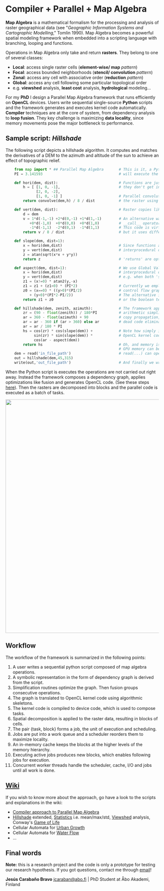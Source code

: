 # Compiler + Parallel + Map Algebra
**Map Algebra** is a mathematical formalism for the processing and analysis of raster geographical data (see "*Geographic Information Systems and Cartographic Modelling*," Tomlin 1990). Map Algebra becomes a powerful spatial modeling framework when embedded into a scripting language with branching, looping and functions.

Operations in Map Algebra only take and return **rasters**. They belong to one of several classes:
* **Local**: access single raster cells (**element-wise/ map** *pattern*)
* **Focal**: access bounded neighborhoods (**stencil/ convolution** *pattern*)
* **Zonal**: access any cell with associative order (**reduction** *pattern*)
* **Global**: access any cell following some particular topological order
 * e.g. **viewshed** analysis, **least cost** analysis, **hydrological** modeling...

For my **PhD** I design a Parallel Map Algebra framework that runs efficiently on **OpenCL** devices. Users write sequential single-source **Python** scripts and the framework generates and executes kernel code automatically. **Compiler** techniques are at the core of system, from dependency analysis to **loop fusion**. They key challenge is maximizing **data locality**, since memory movements pose the major bottleneck to performance.

## Sample script: *Hillshade*
The following script depicts a hillshade algorithm. It computes and matches the derivatives of a DEM to the azimuth and altitude of the sun to achieve an effect of topographic relief.

```python
    from map import * ## Parallel Map Algebra       # This is it, a Python import. Now the python script
    PI = 3.141593                                   # will execute the Map Algebra operations in parallel

    def hori(dem, dist):                            # Functions are just fine, the will be 'inlined' so that
        h = [ [1, 0, -1],                           # they don't get in the way of the auto-parallelization
              [2, 0, -2],
              [1, 0, -1] ]                          # Parallel convolutions (Focal Op) are easily applied to
        return convolve(dem,h) / 8 / dist           # the raster using a filter of NxM weights and 'convolve'

    def vert(dem, dist):                            # Raster copies like in 'd = dem' are optimized away
        d = dem
        v = 1*d(-1,-1) +2*d(0,-1) +1*d(1,-1)        # An alternative way of applying Focal Ops is through the
           +0*d(-1,0)  +0*d(0,0)  +0*d(1,0)         # __call__ operator and the relative neighbor coordinates
           -1*d(-1,1)  -2*d(0,1)  -1*d(1,1)         # This code is virtually similar to the convolution above,
        return v / 8 / dist                         # but it uses different weights (i.e. vertical derivative)

    def slope(dem, dist=1):                         
        x = hori(dem,dist)                          # Since functions are 'inlined', the framework can apply
        y = vert(dem,dist)                          # interprocedural optimizations between 'hori' and 'vert'
        z = atan(sqrt(x*x + y*y))
        return z                                    # 'returns' are optimized away; there is no copy of data

    def aspect(dem, dist=1):                        # We use Global Value Numbering (Click 95) and therefore
        x = hori(dem,dist)                          # interprocedural optimizations also happen in nested scopes
        y = vert(dem,dist)                          # e.g. when both 'slope' and 'aspect' call 'hori' and 'vert'
        z1 = (x!=0) * atan2(y,-x)
        z1 = z1 + (z1<0) * (PI*2)                   # Currently we employ a pure data flow model with no
        z0 = (x==0) * ((y>0)*(PI/2)                 # control flow graph, thus 'branching' is not possible.
           + (y<0)*(PI*2-PI/2))                     # The alternative is to use the con(bool,if,else) function
        return z1 + z0                              # or the boolean technique employed in the code to the left

    def hillshade(dem, zenith, azimuth):            # The framework applies ordinary compilers techniques:
        zr = (90 - float(zenith)) / 180*PI          # arithmetic simplification, constant folding/ propagation,
        ar = 360 - float(azimuth) + 90              # copy propagation, common subexpression elimination and
        ar = ar - 360 if (ar > 360) else ar         # dead code elimination. e.g. all this constants are folded.
        ar = ar / 180 * PI                          
        hs = cos(zr) * cos(slope(dem)) +            # Note how simply is the script, yet it generates parallel
             sin(zr) * sin(slope(dem)) *            # OpenCL kernel code that executes in powerful GPU devices.
             cos(ar - aspect(dem))
        return hs                                   # Oh, and memory is not a limitation, rasters larger than
                                                    # GPU memory can be processed seamlessly. For example,
    dem = read('in_file_path')                      # read(...) can open 1 TB nation-wide rasters w/o problem
    out = hillshade(dem,45,315)
    write(out,'out_file_path')                      # And finally we write the output results, the hillshade!
```
When the Python script is executes the operations are not carried out right away. Instead the framework composes a dependency graph, applies optimizations like fusion and generates OpenCL code.
(See these steps [here](https://github.com/jcaraban/map/wiki/Hillshade)).
Then the rasters are decomposed into blocks and the parallel code is executed as a batch of tasks.

<img src="https://raw.githubusercontent.com/wiki/jcaraban/map/hill-image.png" width="768" align="middle">

## Workflow
The workflow of the framework is summarized in the following points:

1. A user writes a sequential python script composed of map algebra operations.
2. A symbolic representation in the form of dependency graph is derived from the script.
3. Simplification routines optimize the graph. Then fusion groups consecutive operations.
4. The graph is translated to OpenCL kernel code using algorithmic skeletons.
5. The kernel code is compiled to device code, which is used to compose tasks.
6. Spatial decomposition is applied to the raster data, resulting in blocks of cells.
7. The pair {task, block} forms a job, the unit of execution and scheduling.
8. Jobs are put into a work queue and a scheduler reorders them to maximize locality.
9. An in-memory cache keeps the blocks at the higher levels of the memory hierarchy.
10. Executing active jobs produces new blocks, which enables following jobs for execution.
11. Concurrent worker threads handle the scheduler, cache, I/O and jobs until all work is done.

## [Wiki](https://github.com/jcaraban/map/wiki)
If you wish to know more about the approach, go have a look to the scripts and explanations in the wiki:
* [Compiler approach to Parallel Map Algebra](https://github.com/jcaraban/map/wiki/Compiler)
* [Hillshade](https://github.com/jcaraban/map/wiki/Hillshade) extended, [Statistics](https://github.com/jcaraban/map/wiki/Statistics) i.e. mean/max/std, [Viewshed](https://github.com/jcaraban/map/wiki/Viewshed) analysis, Conway's [Game of Life](https://github.com/jcaraban/map/wiki/Life)
* Cellular Automata for [Urban Growth](https://github.com/jcaraban/map/wiki/Urban)
* Cellular Automata for [Water Flow](https://github.com/jcaraban/map/wiki/WaterFlow)
* ...

## Final words
**Note:** this is a research project and the code is only a prototype for testing our research hypothesis.
If you got questions, contact me through [email](mailto:jcaraban@abo.fi)!

**Jesús Carabaño Bravo** <jcaraban@abo.fi> | PhD Student at Åbo Akademi, Finland  
